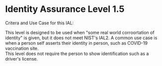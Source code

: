 Identity Assurance Level 1.5
============================


Critera and Use Case for this IAL:

This level is designed to be used when "some real world corroortation of identity" is given, but it does not meet NIST's IAL2.
A common use case is when a person self asserts their identity in person, such as COVID-19 vaccination site.  
This level does not require the person to show identification such as a driver's license.

